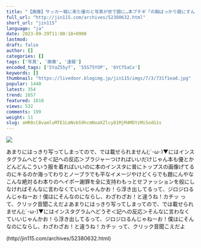 ```yaml
---
title: "【画像】サッカー戦に来た優のと写真が世で題に…本ブチギ「の胸ばっかり題にすんな！」 オゲーム速報＠刃"
full_url: "http://jin115.com/archives/52380632.html"
short_url: "jin115"
language: "ja"
date: 2023-09-29T11:00:18+0900
lastmod: 
draft: false
author: []
categories: []
tags: ['写真', '画像', '速報']
encoded_tags: ['5YaZ55yf', '55S75YOP', '6YCf5aCx']
keywords: []
thumbnail: "https://livedoor.blogimg.jp/jin115/imgs/7/3/731f1ead.jpg"
popular: 1440
latest: 354
trend: 1657
featured: 1010
views: 532
comments: 199
weight: 11
slug: aHR0cC8vamluMTE1LmNvbS9hcmNoaXZlcy81MjM4MDYzMi5odG1s
---
```


![](https://livedoor.blogimg.jp/jin115/imgs/7/3/731f1ead.jpg)

あまりにはっきり写ってしまってので、では載せられません(;´･ω･)▼にはインスタグラムへどうぞ＜記への反応＞ブラジャーつければいいだけじゃん本も優とかどんどんこういう服を着ればいいのに本のインスタに普にトップスの画像げてるのにキるのか海ってわりとノーブラでも平なイメージやけどくらでも題にんやなこんな絶対るわ本りのヘイポー謝罪を全に支持わもっとせファッションを般にしなければそんなに言わなくていいじゃんかお！ら浮き出してるって、ジロジロるんじゃねーお！僕はにそんなのにならし、わざわざお！と違うね！カチッ って、クリック音聞こえだよあまりにはっきり写ってしまってので、では載せられません(;´･ω･)▼にはインスタグラムへどうぞ＜記への反応＞そんなに言わなくていいじゃんかお！ら浮き出してるって、ジロジロるんじゃねーお！僕はにそんなのにならし、わざわざお！と違うね！カチッ って、クリック音聞こえだよ

(http//jin115.com/archives/52380632.html)
